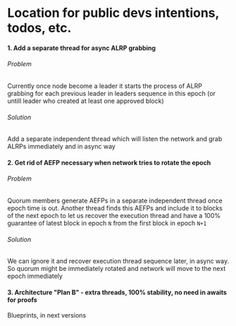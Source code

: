 # Location for public devs intentions, todos, etc.


#### 1. Add a separate thread for async ALRP grabbing

###### Problem
Currently once node become a leader it starts the process of ALRP grabbing for each previous leader in leaders sequence in this epoch (or untill leader who created at least one approved block)

###### Solution
Add a separate independent thread which will listen the network and grab ALRPs immediately and in async way

#### 2. Get rid of AEFP necessary when network tries to rotate the epoch

###### Problem

Quorum members generate AEFPs in a separate independent thread once epoch time is out. Another thread finds this AEFPs and include it to blocks of the next epoch to let us recover the execution thread and have a 100% guarantee of latest block in epoch `N` from the first block in epoch `N+1`

###### Solution
We can ignore it and recover execution thread sequence later, in async way. So quorum might be immediately rotated and network will move to the next epoch immediately

#### 3. Architecture "Plan B" - extra threads, 100% stability, no need in awaits for proofs

Blueprints, in next versions